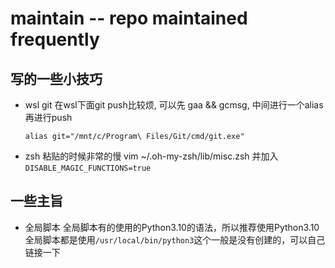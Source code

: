 # maintain -- repo maintained frequently


## 写的一些小技巧

- wsl git
    在wsl下面git push比较烦, 可以先 gaa && gcmsg, 中间进行一个alias 再进行push
    ```shell
    alias git="/mnt/c/Program\ Files/Git/cmd/git.exe"
    ```
- zsh
    粘贴的时候非常的慢
    vim ~/.oh-my-zsh/lib/misc.zsh 并加入`DISABLE_MAGIC_FUNCTIONS=true`

    

## 一些主旨

- 全局脚本
    全局脚本有的使用的Python3.10的语法，所以推荐使用Python3.10
    全局脚本都是使用`/usr/local/bin/python3`这个一般是没有创建的，可以自己链接一下


